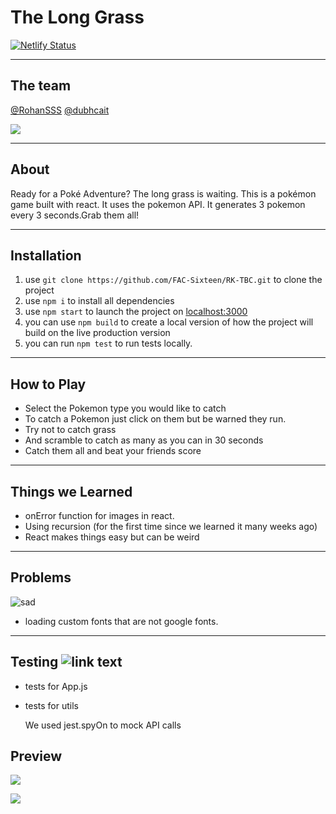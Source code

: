 
# The Long Grass

[![Netlify Status](https://api.netlify.com/api/v1/badges/82671152-2465-478a-b9a3-a526045501ce/deploy-status)](https://app.netlify.com/sites/jolly-bell-bbb46b/deploys)

---

## The team

[@RohanSSS](https://github.com/RohanSSS)
[@dubhcait](https://github.com/dubhcait)

![](https://media.giphy.com/media/10LKovKon8DENq/giphy.gif)

---

## About 

Ready for a Poké Adventure? The long grass is waiting. This is a pokémon game built with react. It uses the pokemon API. It generates 3 pokemon every 3 seconds.Grab them all!  

---

## Installation

 1. use `git clone https://github.com/FAC-Sixteen/RK-TBC.git` to clone the project
 2. use `npm i` to install all dependencies
 3. use `npm start` to launch the project on [localhost:3000](http://localhost:3000)
 4. you can use `npm build` to create a local version of how the project will build on the live production version
 5. you can run `npm test` to run tests locally. 

---

## How to Play 

- Select the Pokemon type you would like to catch
- To catch a Pokemon just click on them but be warned they run.
- Try not to catch grass
- And scramble to catch as many as you can in 30 seconds
- Catch them all and beat your friends score

---

## Things we Learned

- onError function for images in react. 
- Using recursion (for the first time since we learned it many weeks ago)
- React makes things easy but can be weird

---

## Problems

![sad](https://media.giphy.com/media/L95W4wv8nnb9K/giphy.gif)

- loading custom fonts that are not google fonts. 

---

## Testing ![link text](https://emojis.slackmojis.com/emojis/images/1479080836/1363/eevee.gif?1479080836)

- tests for App.js
- tests for utils

  We used jest.spyOn to mock API calls 

## Preview

![](https://i.imgur.com/shsS0Pg.png)

![](https://media.giphy.com/media/lOa0tPKiMLdqVdFiS8/giphy.gif)


